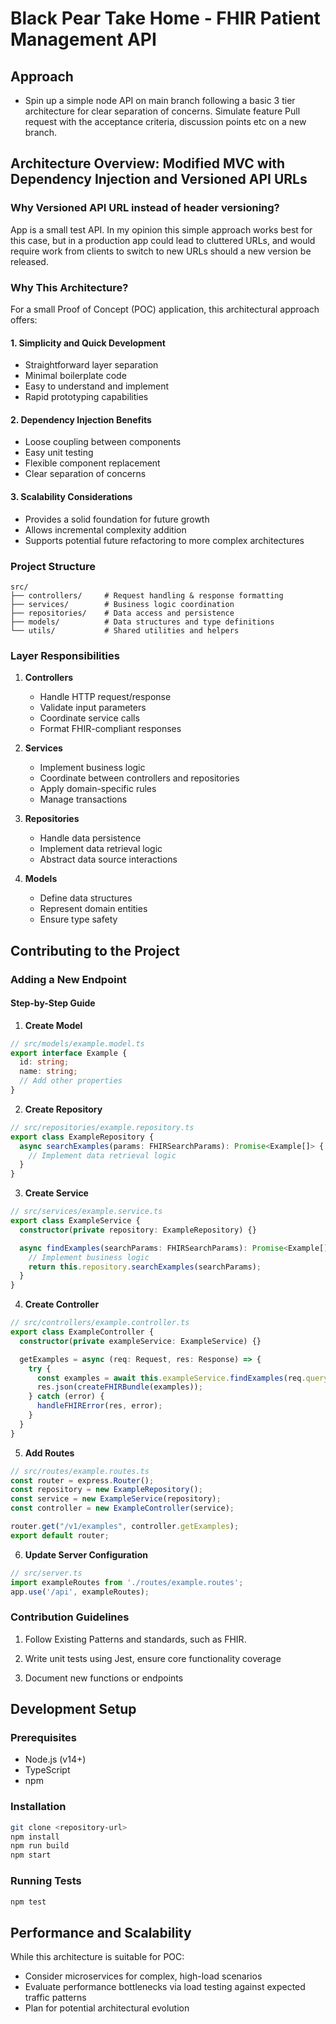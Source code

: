 
# Black Pear Take Home - FHIR Patient Management API
## Approach
- Spin up a simple node API on main branch following a basic 3 tier architecture for clear separation of concerns. Simulate feature Pull request with the acceptance criteria, discussion points etc on a new branch.

## Architecture Overview: Modified MVC with Dependency Injection and Versioned API URLs

### Why Versioned API URL instead of header versioning? 
App is a small test API. In my opinion this simple approach works best for this case, but in a production app could lead to cluttered URLs, and would require work from clients to switch to new URLs should a new version be released.

### Why This Architecture?

For a small Proof of Concept (POC) application, this architectural approach offers:

#### 1. Simplicity and Quick Development
- Straightforward layer separation
- Minimal boilerplate code
- Easy to understand and implement
- Rapid prototyping capabilities

#### 2. Dependency Injection Benefits
- Loose coupling between components
- Easy unit testing
- Flexible component replacement
- Clear separation of concerns

#### 3. Scalability Considerations
- Provides a solid foundation for future growth
- Allows incremental complexity addition
- Supports potential future refactoring to more complex architectures

### Project Structure
```
src/
├── controllers/     # Request handling & response formatting
├── services/        # Business logic coordination
├── repositories/    # Data access and persistence
├── models/          # Data structures and type definitions
└── utils/           # Shared utilities and helpers
```

### Layer Responsibilities

1. **Controllers**
   - Handle HTTP request/response
   - Validate input parameters
   - Coordinate service calls
   - Format FHIR-compliant responses

2. **Services**
   - Implement business logic
   - Coordinate between controllers and repositories
   - Apply domain-specific rules
   - Manage transactions

3. **Repositories**
   - Handle data persistence
   - Implement data retrieval logic
   - Abstract data source interactions

4. **Models**
   - Define data structures
   - Represent domain entities
   - Ensure type safety

## Contributing to the Project

### Adding a New Endpoint

#### Step-by-Step Guide

1. **Create Model**
```typescript
// src/models/example.model.ts
export interface Example {
  id: string;
  name: string;
  // Add other properties
}
```

2. **Create Repository**
```typescript
// src/repositories/example.repository.ts
export class ExampleRepository {
  async searchExamples(params: FHIRSearchParams): Promise<Example[]> {
    // Implement data retrieval logic
  }
}
```

3. **Create Service**
```typescript
// src/services/example.service.ts
export class ExampleService {
  constructor(private repository: ExampleRepository) {}

  async findExamples(searchParams: FHIRSearchParams): Promise<Example[]> {
    // Implement business logic
    return this.repository.searchExamples(searchParams);
  }
}
```

4. **Create Controller**
```typescript
// src/controllers/example.controller.ts
export class ExampleController {
  constructor(private exampleService: ExampleService) {}

  getExamples = async (req: Request, res: Response) => {
    try {
      const examples = await this.exampleService.findExamples(req.query);
      res.json(createFHIRBundle(examples));
    } catch (error) {
      handleFHIRError(res, error);
    }
  }
}
```

5. **Add Routes**
```typescript
// src/routes/example.routes.ts
const router = express.Router();
const repository = new ExampleRepository();
const service = new ExampleService(repository);
const controller = new ExampleController(service);

router.get("/v1/examples", controller.getExamples);
export default router;
```

6. **Update Server Configuration**
```typescript
// src/server.ts
import exampleRoutes from './routes/example.routes';
app.use('/api', exampleRoutes);
```

### Contribution Guidelines

1. Follow Existing Patterns and standards, such as FHIR. 

2. Write unit tests using Jest, ensure core functionality coverage

3. Document new functions or endpoints


## Development Setup

### Prerequisites
- Node.js (v14+)
- TypeScript
- npm

### Installation
```bash
git clone <repository-url>
npm install
npm run build
npm start
```

### Running Tests
```bash
npm test
```

## Performance and Scalability

While this architecture is suitable for POC:
- Consider microservices for complex, high-load scenarios
- Evaluate performance bottlenecks via load testing against expected traffic patterns
- Plan for potential architectural evolution

